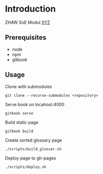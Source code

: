 # Introduction

ZHAW SoE Modul [XYZ][1]

## Prerequisites

* node
* npm
* gitbook


## Usage

Clone with submodules

	git clone --recurse-submodules <repository>

Serve book on locahost:4000

	gitbook serve

Build static page

	gitbook build

Create sorted glossary page

	./scripts/build_glossar.sh

Deploy page to gh-pages

	./scripts/deploy.sh

<!-- Refs -->
[1]: Link 
